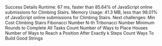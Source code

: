 Success
Details
Runtime: 67 ms, faster than 85.64% of JavaScript online submissions for Climbing Stairs.
Memory Usage: 41.3 MB, less than 98.01% of JavaScript online submissions for Climbing Stairs.
Next challenges:
Min Cost Climbing Stairs
Fibonacci Number
N-th Tribonacci Number
Minimum Rounds to Complete All Tasks
Count Number of Ways to Place Houses
Number of Ways to Reach a Position After Exactly k Steps
Count Ways To Build Good Strings
